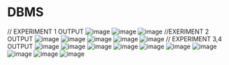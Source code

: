 # DBMS
// EXPERIMENT 1 OUTPUT
![image](https://user-images.githubusercontent.com/112066270/193840780-d663b4cc-5b0c-4295-93d0-d8c62b862d5a.png)
![image](https://user-images.githubusercontent.com/112066270/193840933-8524c2f7-34c7-478a-b4e0-f9e1b26446b8.png)
![image](https://user-images.githubusercontent.com/112066270/193841027-2529e00b-ec70-4244-958d-de9d3cc92668.png)
//EXERIMENT 2 OUTPUT
![image](https://user-images.githubusercontent.com/112066270/193849814-a29f8018-c684-43e0-8f8b-0d32cc5ee822.png)
![image](https://user-images.githubusercontent.com/112066270/193849898-54896184-e44e-4dc7-81de-c0cbe0458679.png)
![image](https://user-images.githubusercontent.com/112066270/193850017-70e5cba7-eab2-457e-9599-1aa36c7000c2.png)
![image](https://user-images.githubusercontent.com/112066270/193850148-ee34d8ca-470c-4467-badc-82d101246c26.png)
![image](https://user-images.githubusercontent.com/112066270/193850223-2a002f37-492e-4ead-a85a-37f62bf6377e.png)
// EXPERIMENT 3,4 OUTPUT
![image](https://user-images.githubusercontent.com/112066270/193853842-7b80f0cc-ac3d-49b3-8e26-b72a881cf940.png)
![image](https://user-images.githubusercontent.com/112066270/193853932-398c4355-39a1-4a7c-b48f-52be769f96f9.png)
![image](https://user-images.githubusercontent.com/112066270/193854200-f480ea68-b982-46e3-8938-e62a96dee74f.png)
![image](https://user-images.githubusercontent.com/112066270/193854425-8f69ca98-6e1b-472a-bfc0-d5091fb52461.png)
![image](https://user-images.githubusercontent.com/112066270/193854660-e16ba615-f1c8-4f8a-928e-4310c35b7966.png)
![image](https://user-images.githubusercontent.com/112066270/193855009-8c0a611e-edc2-44b4-bfb4-b08462dd6fc6.png)
![image](https://user-images.githubusercontent.com/112066270/193855141-59ee87eb-2cce-456d-b1d1-6a9674ad77c5.png)
![image](https://user-images.githubusercontent.com/112066270/193855237-a63012e5-7000-418e-8549-7d90c007b56c.png)
![image](https://user-images.githubusercontent.com/112066270/193855318-337b17b1-da29-4b18-a821-b489b6196855.png)
![image](https://user-images.githubusercontent.com/112066270/193855387-40bd5795-21d7-43fc-8fbb-21f7a6cae438.png)
